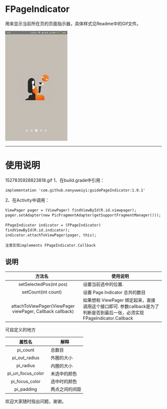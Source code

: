 # FPageIndicator
用来显示当前所在页的页面指示器，具体样式见Readme中的Gif文件。

![image](./help.gif)

---------------
# 使用说明
1527835928823818.gif
1、在build.grade中引用：
```
implementation 'com.github.nanyuweiyi:guidePageIndicator:1.0.1'
```
2、在Activity中调用：
```
ViewPager pager = (ViewPager) findViewById(R.id.viewpager);
pager.setAdapter(new PicFragmentAdapter(getSupportFragmentManager()));

FPageIndicator indicator = (FPageIndicator) findViewById(R.id.indicator);
indicator.attachToViewPager(pager, this);

注意实现implements FPageIndicator.Callback
```
## 说明

|方法名   	|使用说明   	|
|:-:	|---	|
|setSelectedPos(int pos)   	|设置当前选中的位置.   	|
|setCount(int count)   	|设置 Page Indicator 总共的数目   	|
|attachToViewPager(ViewPager viewPager, Callback callback)   	|如果想和 ViewPager 绑定起来，直接调用这个接口即可. 参数callback是为了判断是否到最后一张，必须实现FPageIndicator.Callback  	|

可自定义的地方

|属性名   	|解释   	|
|:-:	|---	|
|pi_count   	|总数目 	|
|pi_out_radius   	|外圈的大小 	|
|pi_radius   	|内圈的大小 	|
|pi_un_focus_color   	|未选中的颜色 	|
|pi_focus_color   	|选中时的颜色 	|
|pi_padding   	|两点之间的间距 	|


欢迎大家随时指出问题，谢谢。
